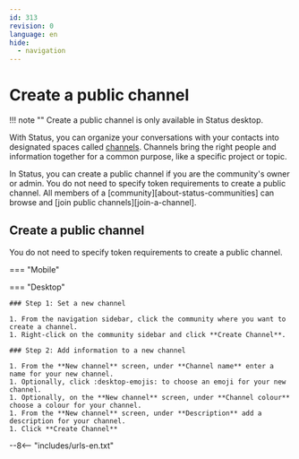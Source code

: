 ```yaml
---
id: 313
revision: 0
language: en
hide:
  - navigation
---
```


# Create a public channel

!!! note ""
    Create a public channel is only available in Status desktop.

With Status, you can organize your conversations with your contacts into designated spaces called [channels](channels-your-quick-start-guide.md). Channels bring the right people and information together for a common purpose, like a specific project or topic.

In Status, you can create a public channel if you are the community's owner or admin. You do not need to specify token requirements to create a public channel. All members of a [community][about-status-communities] can browse and [join public channels][join-a-channel].


## Create a public channel

You do not need to specify token requirements to create a public channel.

=== "Mobile"


=== "Desktop"

    ### Step 1: Set a new channel

    1. From the navigation sidebar, click the community where you want to create a channel.
    1. Right-click on the community sidebar and click **Create Channel**.
  
    ### Step 2: Add information to a new channel

    1. From the **New channel** screen, under **Channel name** enter a name for your new channel.
    1. Optionally, click :desktop-emojis: to choose an emoji for your new channel. 
    1. Optionally, on the **New channel** screen, under **Channel colour** choose a colour for your channel.
    1. From the **New channel** screen, under **Description** add a description for your channel. 
    1. Click **Create Channel**

--8<-- "includes/urls-en.txt"
